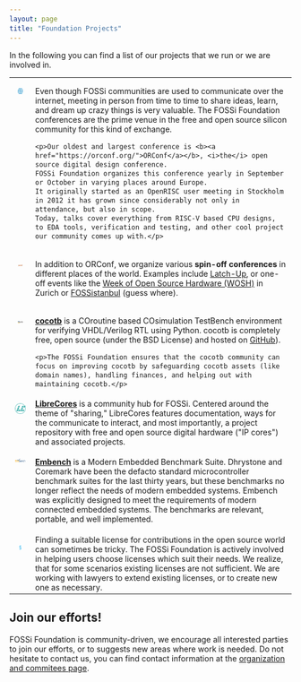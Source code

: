 ```yaml
---
layout: page
title: "Foundation Projects"
---
```


In the following you can find a list of our projects that we run or we
are involved in.

<table width="80%" align="center">
<tr>
  <td style="padding: 15px; vertical-align: top">
    <a href="https://orconf.org"><img src="/assets/orconf_logo.png" width="120px"></a>
  </td>
  <td>
    <p>Even though FOSSi communities are used to communicate over the internet, meeting in person from time to time to share ideas, learn, and dream up crazy things is very valuable.
    The FOSSi Foundation conferences are the prime venue in the free and open source silicon community for this kind of exchange.</p>

    <p>Our oldest and largest conference is <b><a href="https://orconf.org/">ORConf</a></b>, <i>the</i> open source digital design conference.
    FOSSi Foundation organizes this conference yearly in September or October in varying places around Europe.
    It originally started as an OpenRISC user meeting in Stockholm in 2012 it has grown since considerably not only in attendance, but also in scope.
    Today, talks cover everything from RISC-V based CPU designs, to EDA tools, verification and testing, and other cool project our community comes up with.</p>
  </td>
</tr>
<tr>
  <td style="padding: 15px; vertical-align: top">
    <img src="/latchup/images/latchupnoloc.png" width="120px">
  </td>
  <td>
    <p>In addition to ORConf, we organize various <b>spin-off conferences</b> in different places of the world.
    Examples include <a href="https://fossi-foundation.org/latchup/">Latch-Up</a>, or one-off events like the <a href="https://fossi-foundation.org/wosh/">Week of Open Source Hardware (WOSH)</a> in Zurich or <a href="https://fossi-foundation.org/fossistanbul/">FOSSistanbul</a> (guess where).</p>
  </td>
</tr>
<tr>
  <td style="padding: 15px; vertical-align: top">
    <img src="/assets/cocotb-logo.svg" width="120px">
  </td>
  <td>
    <p><b><a href="https://www.cocotb.org">cocotb</a></b> is a COroutine based COsimulation TestBench environment for verifying VHDL/Verilog RTL using Python.
    cocotb is completely free, open source (under the BSD License) and hosted on <a href="https://github.com/cocotb/cocotb">GitHub</a>).</p>

    <p>The FOSSi Foundation ensures that the cocotb community can focus on improving cocotb by safeguarding cocotb assets (like domain names), handling finances, and helping out with maintaining cocotb.</p>
  </td>
</tr>
<tr>
  <td style="padding: 10px; vertical-align: top">
    <a href="https://www.librecores.org"><img src="/assets/librecores_logo.png" width="120px" /></a>
  </td>
  <td>
    <b><a href="https://www.librecores.org">LibreCores</a></b> is a community hub for FOSSi.
    Centered around the theme of "sharing," LibreCores features documentation, ways for the communicate to interact, and most importantly, a project repository with free and open source digital hardware ("IP cores") and associated projects.
  </td>
</tr>
<tr>
  <td style="padding: 10px; vertical-align: top">
    <a href="https://www.embench.org"><img src="/assets/embench_logo.png" width="120px" /></a>
  </td>
  <td>
    <p><b><a href="https://embench.org">Embench</a></b> is a Modern Embedded Benchmark Suite.
    Dhrystone and Coremark have been the defacto standard microcontroller benchmark suites for the last thirty years, but these benchmarks no longer reflect the needs of modern embedded systems.
    Embench was explicitly designed to meet the requirements of modern connected embedded systems.
    The benchmarks are relevant, portable, and well implemented.</p>
  </td>
</tr>
<tr>
  <td style="padding: 15px; vertical-align: top">
    <img src="/assets/licensing_logo.png" width="120px">
  </td>
  <td>
    Finding a suitable license for contributions in the open source world can sometimes be tricky.
    The FOSSi Foundation is actively involved in helping users choose licenses which suit their needs.
    We realize, that for some scenarios existing licenses are not sufficient.
    We are working with lawyers to extend existing licenses, or to create new one as necessary.
  </td>
</tr>
</table>


Join our efforts!
-----------------

FOSSi Foundation is community-driven, we encourage all interested parties to join our efforts, or to suggests new areas where work is needed.
Do not hesitate to contact us, you can find contact information at the [organization and commitees page](https://fossi-foundation.org/organization#committees).
